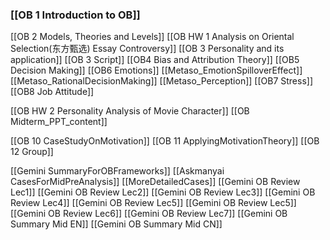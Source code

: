 ### [[OB 1 Introduction to OB]]
[[OB 2 Models, Theories and Levels]]
[[OB HW 1 Analysis on Oriental Selection(东方甄选) Essay Controversy]]
[[OB 3 Personality and its application]]
[[OB 3 Script]]
[[OB4 Bias and Attribution Theory]]
[[OB5 Decision Making]]
[[OB6 Emotions]]
[[Metaso_EmotionSpilloverEffect]]
[[Metaso_RationalDecisionMaking]]
[[Metaso_Perception]]
[[OB7 Stress]]
[[OB8 Job Attitude]]


[[OB HW 2 Personality Analysis of Movie Character]]
[[OB Midterm_PPT_content]]

[[OB 10 CaseStudyOnMotivation]]
[[OB 11 ApplyingMotivationTheory]]
[[OB 12 Group]]



[[Gemini SummaryForOBFrameworks]]
[[Askmanyai CasesForMidPreAnalysis]]
[[MoreDetailedCases]]
[[Gemini OB Review Lec1]]
[[Gemini OB Review Lec2]]
[[Gemini OB Review Lec3]]
[[Gemini OB Review Lec4]]
[[Gemini OB Review Lec5]]
[[Gemini OB Review Lec5]]
[[Gemini OB Review Lec6]]
[[Gemini OB Review Lec7]]
[[Gemini OB Summary Mid EN]]
[[Gemini OB Summary Mid CN]]






